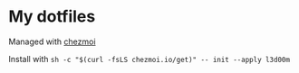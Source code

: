 # My dotfiles

Managed with [chezmoi](https://www.chezmoi.io/)

Install with `sh -c "$(curl -fsLS chezmoi.io/get)" -- init --apply l3d00m`

